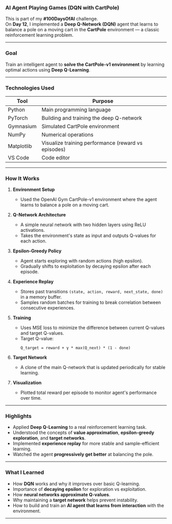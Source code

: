 

### **AI Agent Playing Games (DQN with CartPole)**  
This is part of my **#100DaysOfAI** challenge.  
On **Day 12**, I implemented a **Deep Q-Network (DQN)** agent that learns to balance a pole on a moving cart in the **CartPole** environment — a classic reinforcement learning problem.

---

### **Goal**  
Train an intelligent agent to **solve the CartPole-v1 environment** by learning optimal actions using **Deep Q-Learning**.

---

### **Technologies Used**

| Tool       | Purpose                                              |
|------------|------------------------------------------------------|
| Python     | Main programming language                            |
| PyTorch    | Building and training the deep Q-network             |
| Gymnasium  | Simulated CartPole environment                       |
| NumPy      | Numerical operations                                 |
| Matplotlib | Visualize training performance (reward vs episodes) |
| VS Code    | Code editor                                          |

---

### **How It Works**

1. **Environment Setup**
   - Used the OpenAI Gym CartPole-v1 environment where the agent learns to balance a pole on a moving cart.

2. **Q-Network Architecture**
   - A simple neural network with two hidden layers using ReLU activations.
   - Takes the environment's state as input and outputs Q-values for each action.

3. **Epsilon-Greedy Policy**
   - Agent starts exploring with random actions (high epsilon).
   - Gradually shifts to exploitation by decaying epsilon after each episode.

4. **Experience Replay**
   - Stores past transitions `(state, action, reward, next_state, done)` in a memory buffer.
   - Samples random batches for training to break correlation between consecutive experiences.

5. **Training**
   - Uses MSE loss to minimize the difference between current Q-values and target Q-values.
   - Target Q-value:  
     ```
     Q_target = reward + γ * max(Q_next) * (1 - done)
     ```

6. **Target Network**
   - A clone of the main Q-network that is updated periodically for stable learning.

7. **Visualization**
   - Plotted total reward per episode to monitor agent's performance over time.

---

### **Highlights**

- Applied **Deep Q-Learning** to a real reinforcement learning task.
- Understood the concepts of **value approximation**, **epsilon-greedy exploration**, and **target networks**.
- Implemented **experience replay** for more stable and sample-efficient learning.
- Watched the agent **progressively get better** at balancing the pole.

---

### **What I Learned**

- How **DQN** works and why it improves over basic Q-learning.
- Importance of **decaying epsilon** for exploration vs exploitation.
- How **neural networks approximate Q-values**.
- Why maintaining a **target network** helps prevent instability.
- How to build and train an **AI agent that learns from interaction** with the environment.

---
